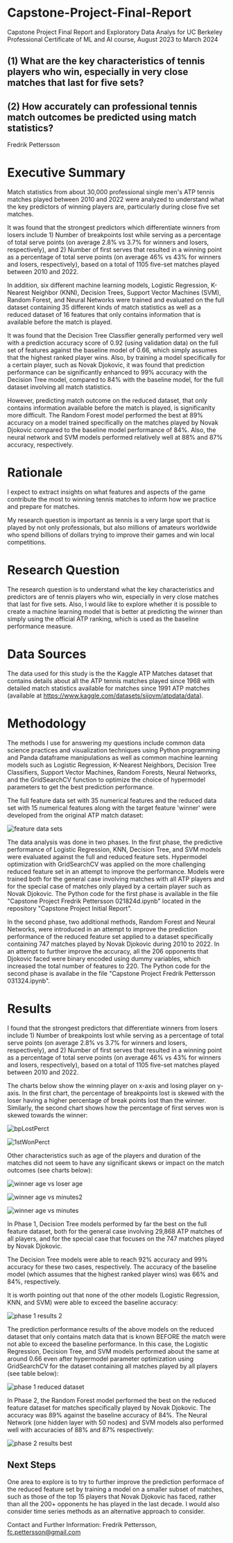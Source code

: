# Capstone-Project-Final-Report
Capstone Project Final Report and Exploratory Data Analys for UC Berkeley Professional Certificate of ML and AI course, August 2023 to March 2024

## (1) What are the key characteristics of tennis players who win, especially in very close matches that last for five sets? 
## (2) How accurately can professional tennis match outcomes be predicted using match statistics?
Fredrik Pettersson

# Executive Summary
Match statistics from about 30,000 professional single men's ATP tennis matches played between 2010 and 2022 were analyzed to understand what the key predictors of winning players are, particularly during close five set matches.

It was found that the strongest predictors which differentiate winners from losers include 1) Number of breakpoints lost while serving as a percentage of total serve points (on average 2.8% vs 3.7% for winners and losers, respectively), and 2) Number of first serves that resulted in a winning point as a percentage of total serve points (on average 46% vs 43% for winners and losers, respectively), based on a total of 1105 five-set matches played between 2010 and 2022.

In addition, six different machine learning models, Logistic Regression, K-Nearest Neighbor (KNN), Decision Trees, Support Vector Machines (SVM), Random Forest, and Neural Networks were trained and evaluated on the full dataset containing 35 different kinds of match statistics as well as a reduced dataset of 16 features that only contains information that is available before the match is played.

It was found that the Decision Tree Classifier generally performed very well with a prediction accuracy score of 0.92 (using validation data) on the full set of features against the baseline model of 0.66, which simply assumes that the highest ranked player wins. Also, by training a model specifically for a certain player, such as Novak Djokovic, it was found that prediction performance can be significantly enhanced to 99% accuracy with the Decision Tree model, compared to 84% with the baseline model, for the full dataset involving all match statistics. 

However, predicting match outcome on the reduced dataset, that only contains information available before the match is played, is significanlty more difficult. The Random Forest model performed the best at 89% accuracy on a model trained specifically on the matches played by Novak Djokovic compared to the baseline model performance of 84%. Also, the neural network and SVM models performed relatively well at 88% and 87% accuracy, respectively. 

# Rationale
I expect to extract insights on what features and aspects of the game contribute the most to winning tennis matches to inform how we practice and prepare for matches.

My research question is important as tennis is a very large sport that is played by not only professionals, but also millions of amateurs worldwide who spend billions of dollars trying to improve their games and win local competitions.

# Research Question
The research question is to understand what the key characteristics and predictors are of tennis players who win, especially in very close matches that last for five sets. Also, I would like to explore whether it is possible to create a machine learning model that is better at predicting the winner than simply using the official ATP ranking, which is used as the baseline performance measure.

# Data Sources
The data used for this study is the the Kaggle ATP Matches dataset that contains details about all the ATP tennis matches played since 1968 with detailed match statistics available for matches since 1991 ATP matches (available at https://www.kaggle.com/datasets/sijovm/atpdata/data).

# Methodology
The methods I use for answering my questions include common data science practices and visualization techniques using Python programming and Panda dataframe manipulations as well as common machine learning models such as Logistic Regression, K-Nearest Neighbors, Decision Tree Classifiers, Support Vector Machines, Random Forests, Neural Networks, and the GridSearchCV function to optimize the choice of hypermodel parameters to get the best prediction performance.

The full feature data set with 35 numerical features and the reduced data set with 15 numerical features along with the target feature 'winner' were developed from the original ATP match dataset:




![feature data sets](https://github.com/fredrik-pettersson/Capstone-Project-Final-Report/assets/146313002/acdf410c-4daf-41a8-8c18-5d74451d161d)

The data analysis was done in two phases. In the first phase, the predictive performance of Logistic Regression, KNN, Decision Tree, and SVM models were evaluated against the full and reduced feature sets. Hypermodel optimization with GridSearchCV was applied on the more challenging reduced feature set in an attempt to improve the performance. Models were trained both for the general case involving matches with all ATP players and for the special case of matches only played by a certain player such as Novak Djokovic. The Python code for the first phase is available in the file "Capstone Project Fredrik Pettersson 021824d.ipynb" located in the repository "Capstone Project Initial Report". 

In the second phase, two additional methods, Random Forest and Neural Networks, were introduced in an attempt to improve the prediction performance of the reduced feature set applied to a dataset specifically containing 747 matches played by Novak Djokovic during 2010 to 2022. In an attempt to further improve the accuracy, all the 206 opponents that Djokovic faced were binary encoded using dummy variables, which increased the total number of features to 220. The Python code for the second phase is availabe in the file "Capstone Project Fredrik Pettersson 031324.ipynb".    



# Results
I found that the strongest predictors that differentiate winners from losers include 1) Number of breakpoints lost while serving as a percentage of total serve points (on average 2.8% vs 3.7% for winners and losers, respectively), and 2) Number of first serves that resulted in a winning point as a percentage of total serve points (on average 46% vs 43% for winners and losers, respectively), based on a total of 1105 five-set matches played between 2010 and 2022.

The charts below show the winning player on x-axis and losing player on y-axis. In the first chart, the percentage of breakpoints lost is skewed with the loser having a higher percentage of break points lost than the winner. Similarly, the second chart shows how the percentage of first serves won is skewed towards the winner: 

![bpLostPerct](https://github.com/fredrik-pettersson/Capstone-Project-Final-Report/assets/146313002/d413ee9b-c65a-4b39-ae2a-f9ef6300d003)

![1stWonPerct](https://github.com/fredrik-pettersson/Capstone-Project-Final-Report/assets/146313002/790733db-8363-4a8f-aef5-6214cd8ca8ed)



Other characteristics such as age of the players and duration of the matches did not seem to have any significant skews or impact on the match outcomes (see charts below):

![winner age vs loser age](https://github.com/fredrik-pettersson/Capstone-Project-Final-Report/assets/146313002/ad1038ca-7390-4c2d-8350-15153ad8504e)

![winner age vs minutes2](https://github.com/fredrik-pettersson/Capstone-Project-Final-Report/assets/146313002/3d24254b-d2bb-4a8b-b922-f18dece7bf9b)

![winner age vs minutes](https://github.com/fredrik-pettersson/Capstone-Project-Final-Report/assets/146313002/4062319a-17a3-47d8-a264-6d4acb20c30e)


In Phase 1, Decision Tree models performed by far the best on the full feature dataset, both for the general case involving 29,868 ATP matches of all players, and for the special case that focuses on the 747 matches played by Novak Djokovic. 

The Decision Tree models were able to reach 92% accuracy and 99% accuracy for these two cases, respectively. The accuracy of the baseline model (which assumes that the highest ranked player wins) was 66% and 84%, respectively. 

It is worth pointing out that none of the other models (Logistic Regression, KNN, and SVM) were able to exceed the baseline accuracy:

![phase 1 results 2](https://github.com/fredrik-pettersson/Capstone-Project-Final-Report/assets/146313002/72270457-7d18-4eb0-b4e3-dc31bb48d8e1)


The prediction performance results of the above models on the reduced dataset that only contains match data that is known BEFORE the match were not able to exceed the baseline performance. In this case, the Logistic Regression, Decision Tree, and SVM models performed about the same at around 0.66 even after hypermodel parameter optimization using GridSearchCV for the dataset containing all matches played by all players (see table below):

![phase 1 reduced dataset](https://github.com/fredrik-pettersson/Capstone-Project-Final-Report/assets/146313002/eee2aec2-03f1-439e-8142-3a3819126dec)



In Phase 2, the Random Forest model performed the best on the reduced feature dataset for matches specifically played by Novak Djokovic. The accuracy was 89% against the baseline accuracy of 84%. The Neural Network (one hidden layer with 50 nodes) and SVM models also performed well with accuracies of 88% and 87% respectively:

![phase 2 results best](https://github.com/fredrik-pettersson/Capstone-Project-Final-Report/assets/146313002/e13efee1-27bf-4436-ad7e-a05142250142)



## Next Steps
One area to explore is to try to further improve the prediction performace of the reduced feature set by training a model on a smaller subset of matches, such as those of the top 15 players that Novak Djokovic has faced, rather than all the 200+ opponents he has played in the last decade. I would also consider time series methods as an alternative approach to consider. 

Contact and Further Information:
Fredrik Pettersson, fc.pettersson@gmail.com
